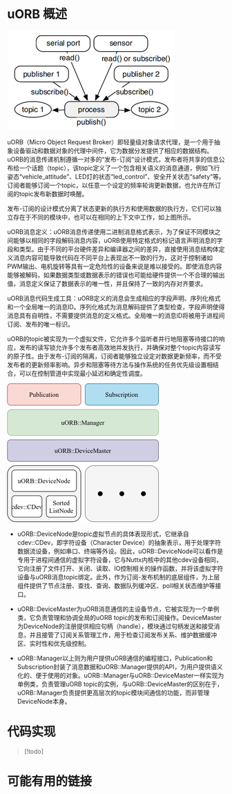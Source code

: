 # uORB 概述

![ | 300](asset/Pasted%20image%2020230701162033.png)

uORB（Micro Object Request Broker）即轻量级对象请求代理，是一个用于抽象设备驱动和数据对象的代理中间件，它为数据分发提供了相应的数据结构。uORB的消息传递机制遵循一对多的“发布-订阅”设计模式，发布者将共享的信息公布给一个话题（topic），该topic定义了一个包含相关语义的消息通道，例如飞行姿态“vehicle_attitude”、LED灯的状态“led_control”、安全开关状态“safety”等。订阅者能够订阅一个topic，以任意一个设定的频率轮询更新数据，也允许在所订阅的topic发布新数据时唤醒。

发布-订阅的设计模式分离了状态更新的执行方和使用数据的执行方，它们可以独立存在于不同的模块中，也可以在相同的上下文中工作，如上图所示。

uORB消息定义：uORB消息传递使用二进制消息格式表示，为了保证不同模块之间能够以相同的字段解码消息内容，uORB使用特定格式的标记语言声明消息的字段和类型。由于不同的平台硬件差异和编译器之间的差异，直接使用消息结构体定义消息内容可能导致代码在不同平台上表现出不一致的行为，这对于控制诸如PWM输出、电机旋转等具有一定危险性的设备来说是难以接受的。即使消息内容能够被解码，如果数据类型或数据表示的错误也可能给硬件提供一个不合理的输出值，消息定义保证了数据表示的唯一性，并且保持了一致的内存对齐要求。

uORB消息代码生成工具：uORB定义的消息会生成相应的字段声明、序列化格式和一个全局唯一的消息ID。序列化格式为消息解码提供了类型检查，字段声明使得消息具有自明性，不需要提供消息的定义格式。全局唯一的消息ID将被用于进程间订阅、发布的唯一标识。

uORB的topic被实现为一个虚拟文件，它允许多个监听者并行地阻塞等待接口的响应，发布的读写锁允许多个发布者高效地并发执行，并确保对整个topic内容读写的原子性。由于发布-订阅的隔离，订阅者能够独立设定对数据更新频率，而不受发布者的更新频率影响。异步和阻塞等待方法与操作系统的任务优先级设置相结合，可以在控制管道中实现最小延迟和确定性调度。

![ | 300](asset/Pasted%20image%2020230701174008.png)

- uORB::DeviceNode是topic虚拟节点的具体表现形式，它继承自cdev::CDev，即字符设备（Character Device）的抽象表示，用于处理字符数据流设备，例如串口、终端等外设。因此，uORB::DeviceNode可以看作是专用于进程间通信的虚拟字符设备，它与Nuttx内核中的其他cdev设备相同，它向注册了文件打开、关闭、读取、IO控制相关的操作函数，并将该虚拟字符设备与uORB消息topic绑定。此外，作为订阅-发布机制的底层组件，为上层组件提供了节点注册、查找、查询、数据队列缓冲区、poll相关状态维护等接口。

- uORB::DeviceMaster为uORB消息通信的主设备节点，它被实现为一个单例类，它负责管理和协调全局的uORB topic的发布和订阅操作。DeviceMaster为DeviceNode的注册提供相应句柄（handle），模块通过句柄发送和接受消息，并且接管了订阅关系管理工作，用于检查订阅发布关系、维护数据缓冲区、实时性和优先级控制。

- uORB::Manager以上则为用户提供uORB通信的编程接口，Publication和Subscription封装了消息数据和uORB::Manager提供的API，为用户提供语义化的、便于使用的对象。uORB::Manager与uORB::DeviceMaster一样实现为单例类，负责管理uORB topic的实例，与uORB::DeviceMaster的区别在于，uORB::Manager负责提供更高层次的topic模块间通信的功能，而非管理DeviceNode本身。

# 代码实现

> [!todo]

# 可能有用的链接

[^1]: uORB 发布/订阅图 https://docs.px4.io/main/en/middleware/uorb_graph.html